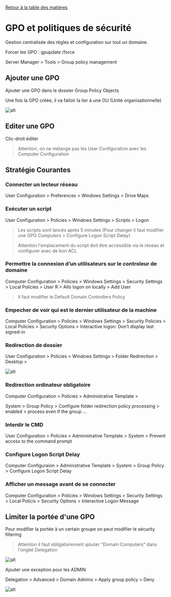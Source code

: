 [Retour à la table des matières](../README.md)

# GPO et politiques de sécurité

Gestion centralisée des règles et configuration sur tout un domaine.

Forcer les GPO : gpupdate /force

Server Manager > Tools > Group policy management

## Ajouter une GPO

Ajouter une GPO dans le dossier Group Policy Objects

Une fois la GPO créée, il va falloir la lier à une OU (Unité organisationnelle)

![alt](images/gpo.png)

## Editer une GPO

Clic-droit éditer

> Attention, on ne mélange pas les User Configuration avec les Computer Configuration

## Stratégie Courantes

### Connecter un lecteur réseau

User Configuration > Preferences > Windows Settings > Drive Maps

### Exécuter un script

User Configuration > Policies > Windows Settings > Scripts > Logon

> Les scripts sont lancés après 5 minutes (Pour changer il faut modifier une GPO Computers > Configure Logon Script  Delay)

> Attention l'emplacement du script doit être accessible via le réseau et configurer avec de bon ACL

### Permettre la connexion d’un utilisateurs sur le controleur de domaine

Computer Configuration > Policies > Windows Settings > Security Settings > Local Policies > User R > Allo logon on locally > Add User

> Il faut modifier le Default Domain Controllers Policy

### Empecher de voir qui est le dernier utilisateur de la machine

Computer Configuration > Policies > Windows Settings > Security Policies > Local Policies > Security Options > Interactive logon: Don’t display last signed-in

### Redirection de dossier

User Configuration > Policies > Windows Settings > Folder Redirection > Desktop >

![alt](images/gpo2.png)

### Redirection ordinateur obligatoire

Computer Configuration > Policies > Administrative Template > 

System > Group Policy > Configure folder redirection policy processing > enabled > process even if the group …

### Interdir le CMD

User Configuration > Policies > Administrative Template > System > Prevent access to the command prompt

### Configure Logon Script Delay

Computer Configuraion > Administrative Template > System > Group Policy > Configure Logon Script Delay

### Afficher un message avant de se connecter

Computer Configuration > Policies > Windows Settings > Security Settings > Local Policis > Security Options > Interactive Logon Message

## Limiter la portée d'une GPO

Pour modifier la portée à un certain groupe on peut modifier le sécurity filtering

> Attention il faut obligatoirement ajouter "Domain Computers" dans l'onglet Delegation

![alt](images/gpo3.png)

Ajouter une exception pour les ADMIN

Delegation > Advanced > Domain Admins > Apply group policy > Deny

![alt](images/gpo4.png)